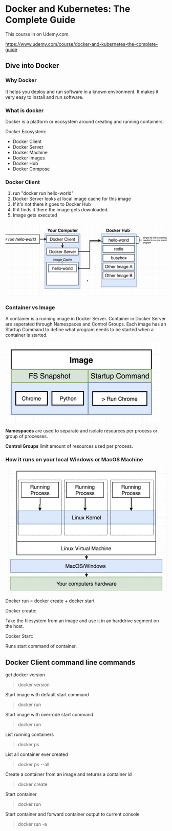 # Docker and Kubernetes: The Complete Guide

This course in on Udemy.com.

<https://www.udemy.com/course/docker-and-kubernetes-the-complete-guide>

## Dive into Docker

### Why Docker

It helps you deploy and run software in a known environment.
It makes it very easy to install and run software.

### What is docker

Docker is a platform or ecosystem around creating and running containers.

Docker Ecosystem:

- Docker Client
- Docker Server
- Docker Machine
- Docker Images
- Docker Hub
- Docker Compose

### Docker Client

1. run "docker run hello-world"
2. Docker Server looks at local image cache for this image
3. If it's not there it goes to Docker Hub
4. If it finds it there the image gets downloaded.
5. Image gets executed

![little docker run workflow](img\2020-02-28-07-42-27.png)

### Container vs Image

A container is a running image in Docker Server. Container in Docker Server
are seperated through Namespaces and Control Groups.
Each image has an Startup Command to define what program needs to be started
when a container is started.

![](img/2020-02-28-07-55-12.png)

**Namespaces** are used to separate and isolate resources per process or group of processes.

**Control Groups** limit amount of resources used per process.

### How it runs on your local Windows or MacOS Machine

![Docker on desktop OS](img/2020-02-28-08-47-30.png)

Docker run = docker create + docker start

Docker create:

Take the filesystem from an image and use it in an harddrive segment on the host.

Docker Start:

Runs start command of container.

## Docker Client command line commands

get docker version
> docker version

Start image with default start command
> docker run <image name>

Start image with overrode start command
> docker run <image name> <some command>

List running containers
> docker ps

List all container ever created
> docker ps --all

Create a container from an image and returns a container id
> docker create <image name>

Start container
> docker run <container id>

Start container and forward container output to current console
> docker run -a <container id>
